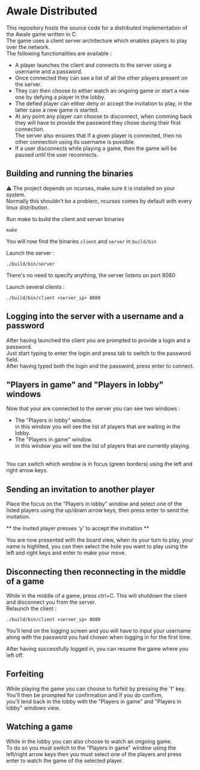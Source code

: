 # Awale Distributed
This repository hosts the source code for a distributed implementation
of the Awale game written in C.
<br>The game uses a client server architecture which enables players to play over the network.
<br> The following functionalities are available : 
- A player launches the client and connects to the server using a username and a password.
- Once connected they can see a list of all the other players present on the server.
- They can then choose to either watch an ongoing game or start a new one by defying a player in the lobby.
- The defied player can either deny or accept the invitation to play,
in the latter case a new game is started.
- At any point any player can choose to disconnect, when comming back they will have to provide the password they chose during their first connection.<br> The server also ensures that if a given player is connected, then no other connection using its username is possible.
- If a user disconnects while playing a game, then the game will be paused until the user reconnects.

## Building and running the binaries

⚠️ The project depends on ncurses, make sure it is installed on your system. 
<br>Normally this shouldn't be a problem, ncurses comes by default with every linux distribution.

Run make to build the client and server binaries <br>
```
make 
```
You will now find the binaries `client` and `server` in `build/bin`

Launch the server :
```
./build/bin/server
```
There's no need to specify anything, the server listens on port 8080

Launch several clients :
```
./build/bin/client <server_ip> 8080
```

## Logging into the server with a username and a password
After having launched the client you are prompted to provide a login and a password.
<br>Just start typing to enter the login and press tab to switch to the password field.
<br>After having typed both the login and the password, press enter to connect.

## "Players in game" and "Players in lobby" windows
Now that your are connected to the server you can see two windows :
- The "Players in lobby" window.
<br>in this window you will see the list of players that are waiting in the lobby.
- The "Players in game" window.
<br>in this window you will see the list of players that are currently playing.

<br>You can switch which window is in focus (green borders) using
the left and right arrow keys.

## Sending an invitation to another player
Place the focus on the "Players in lobby" window and select one of the listed players using the up/down arrow keys, then press enter to send the invitation. 

** the invited player presses 'y' to accept the invitation **

You are now presented with the board view, when its your turn to play, your name is highlited, you can then select the hole you want to play using the left and right keys and enter to make your move.

## Disconnecting then reconnecting in the middle of a game
While in the middle of a game, press ctrl+C.
This will shutdown the client and disconnect you from the server.
<br>Relaunch the client :
```
./build/bin/client <server_ip> 8080
```

You'll lend on the logging screen and you will have to input your username along with the password you had chosen when logging in for the first time.

After having successfully logged in, you can resume the game where you left off.

## Forfeiting
While playing the game you can choose to forfeit by pressing the 'f' key.
<br>You'll then be prompted for confirmation and if you do confirm, <br>you'll lend back in the lobby with the "Players in game" and "Players in lobby" windows view.

## Watching a game
While in the lobby you can also choose to watch an ongoing game.
<br>To do so you must switch to the "Players in game" window using the left/right arrow keys then you must select one of the players and press enter to watch the game of the selected player.  
